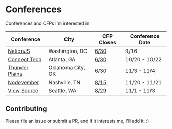 # Conferences

Conferences and CFPs I'm interested in

Conference                | City                   | CFP Closes    | Conference Date
------------------------- | ---------------------- | ------------- | ---------------
[NationJS][1]             | Washington, DC         | [6/30][2]     | 9/16
[Connect.Tech][3]         | Atlanta, GA            | [6/30][4]     | 10/20 - 10/22
[Thunder Plains][5]       | Oklahoma City, OK      | [6/30][6]     | 11/3 - 11/4
[Nodevember][7]           | Nashville, TN          | [8/15][8]     | 11/20 - 11/21
[View Source][9]          | Seattle, WA            | [8/29][10]    | 11/1 - 11/3

## Contributing

Please file an issue or submit a PR, and if it interests me, I'll add it. :)

[1]: http://nationjs.com/
[2]: https://www.papercall.io/nationjs2016
[3]: http://connect.tech/
[4]: http://connect.tech/cfp.html
[5]: http://thunderplainsconf.com/
[6]: http://cfp.thunderplainsconf.com/
[7]: http://nodevember.org/
[8]: https://www.papercall.io/nodevember2016
[9]: https://viewsourceconf.org/seattle-2016/
[10]: https://viewsourceconf.org/seattle-2016/cfp/
